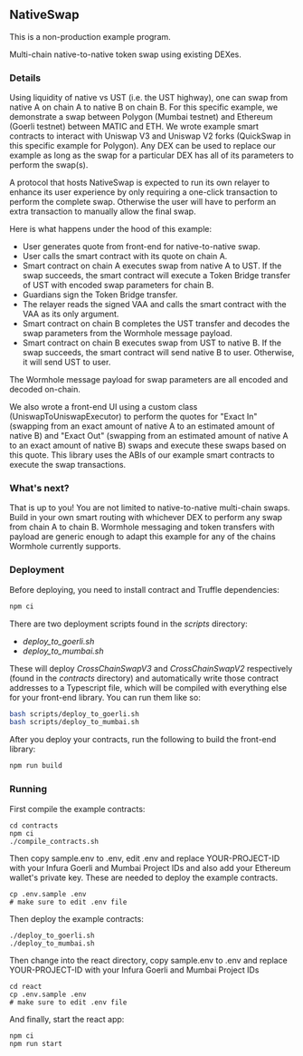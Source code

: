 ## NativeSwap

This is a non-production example program.

Multi-chain native-to-native token swap using existing DEXes.

### Details

Using liquidity of native vs UST (i.e. the UST highway), one can swap from native A on chain A to native B on chain B. For this specific example, we demonstrate a swap between Polygon (Mumbai testnet) and Ethereum (Goerli testnet) between MATIC and ETH. We wrote example smart contracts to interact with Uniswap V3 and Uniswap V2 forks (QuickSwap in this specific example for Polygon). Any DEX can be used to replace our example as long as the swap for a particular DEX has all of its parameters to perform the swap(s).

A protocol that hosts NativeSwap is expected to run its own relayer to enhance its user experience by only requiring a one-click transaction to perform the complete swap. Otherwise the user will have to perform an extra transaction to manually allow the final swap.

Here is what happens under the hood of this example:

- User generates quote from front-end for native-to-native swap.
- User calls the smart contract with its quote on chain A.
- Smart contract on chain A executes swap from native A to UST. If the swap succeeds, the smart contract will execute a Token Bridge transfer of UST with encoded swap parameters for chain B.
- Guardians sign the Token Bridge transfer.
- The relayer reads the signed VAA and calls the smart contract with the VAA as its only argument.
- Smart contract on chain B completes the UST transfer and decodes the swap parameters from the Wormhole message payload.
- Smart contract on chain B executes swap from UST to native B. If the swap succeeds, the smart contract will send native B to user. Otherwise, it will send UST to user.

The Wormhole message payload for swap parameters are all encoded and decoded on-chain.

We also wrote a front-end UI using a custom class (UniswapToUniswapExecutor) to perform the quotes for "Exact In" (swapping from an exact amount of native A to an estimated amount of native B) and "Exact Out" (swapping from an estimated amount of native A to an exact amount of native B) swaps and execute these swaps based on this quote. This library uses the ABIs of our example smart contracts to execute the swap transactions.

### What's next?

That is up to you! You are not limited to native-to-native multi-chain swaps. Build in your own smart routing with whichever DEX to perform any swap from chain A to chain B. Wormhole messaging and token transfers with payload are generic enough to adapt this example for any of the chains Wormhole currently supports.

### Deployment

Before deploying, you need to install contract and Truffle dependencies:

```bash
npm ci
```

There are two deployment scripts found in the _scripts_ directory:

- _deploy_to_goerli.sh_
- _deploy_to_mumbai.sh_

These will deploy _CrossChainSwapV3_ and _CrossChainSwapV2_ respectively (found in the _contracts_ directory) and automatically write those contract addresses to a Typescript file, which will be compiled with everything else for your front-end library. You can run them like so:

```bash
bash scripts/deploy_to_goerli.sh
bash scripts/deploy_to_mumbai.sh
```

After you deploy your contracts, run the following to build the front-end library:

```bash
npm run build
```

### Running

First compile the example contracts:

```
cd contracts
npm ci
./compile_contracts.sh
```

Then copy sample.env to .env, edit .env and replace YOUR-PROJECT-ID with your Infura Goerli and Mumbai Project IDs and also add your Ethereum wallet's private key.
These are needed to deploy the example contracts.

```
cp .env.sample .env
# make sure to edit .env file
```

Then deploy the example contracts:

```
./deploy_to_goerli.sh
./deploy_to_mumbai.sh
```

Then change into the react directory, copy sample.env to .env and replace YOUR-PROJECT-ID with your Infura Goerli and Mumbai Project IDs

```
cd react
cp .env.sample .env
# make sure to edit .env file
```

And finally, start the react app:

```
npm ci
npm run start
```
